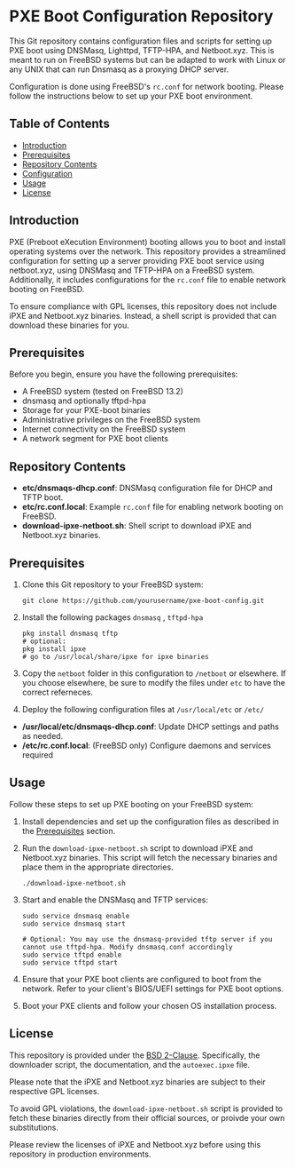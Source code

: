 # PXE Boot Configuration Repository

This Git repository contains configuration files and scripts for setting up PXE boot using DNSMasq, Lighttpd, TFTP-HPA, and Netboot.xyz. This is meant to run on FreeBSD systems but can be adapted to work with Linux or any UNIX that can run Dnsmasq as a proxying DHCP server.

Configuration is done using  FreeBSD's `rc.conf` for network booting. Please follow the instructions below to set up your PXE boot environment. 
## Table of Contents
- [Introduction](#introduction)
- [Prerequisites](#prerequisites)
- [Repository Contents](#repository-contents)
- [Configuration](#configuration)
- [Usage](#usage)
- [License](#license)
## Introduction

PXE (Preboot eXecution Environment) booting allows you to boot and install operating systems over the network. This repository provides a streamlined configuration for setting up a server providing PXE boot service using netboot.xyz, using DNSMasq and TFTP-HPA on a FreeBSD system. Additionally, it includes configurations for the `rc.conf` file to enable network booting on FreeBSD.

To ensure compliance with GPL licenses, this repository does not include iPXE and Netboot.xyz binaries. Instead, a shell script is provided that can download these binaries for you.

## Prerequisites

Before you begin, ensure you have the following prerequisites:

- A FreeBSD system (tested on FreeBSD 13.2)
- dnsmasq and optionally tftpd-hpa 
- Storage for your PXE-boot binaries
- Administrative privileges on the FreeBSD system
- Internet connectivity on the FreeBSD system
- A network segment for PXE boot clients

## Repository Contents

- **etc/dnsmaqs-dhcp.conf**: DNSMasq configuration file for DHCP and TFTP boot.
- **etc/rc.conf.local**: Example `rc.conf` file for enabling network booting on FreeBSD.
- **download-ipxe-netboot.sh**: Shell script to download iPXE and Netboot.xyz binaries.

## Prerequisites

1. Clone this Git repository to your FreeBSD system:

   ```shell
   git clone https://github.com/yourusername/pxe-boot-config.git
   ```

2. Install the following packages `dnsmasq` , `tftpd-hpa`
   ```shell
   pkg install dnsmasq tftp
   # optional:
   pkg install ipxe 
   # go to /usr/local/share/ipxe for ipxe binaries
   ```

3. Copy the `netboot` folder in this configuration to `/netboot` or elsewhere. If you choose elsewhere, be sure to modify the files under `etc` to have the correct referneces. 
4. Deploy the following configuration files at `/usr/local/etc` or `/etc/` 
- **/usr/local/etc/dnsmaqs-dhcp.conf**: Update DHCP settings and paths as needed.
- **/etc/rc.conf.local**: (FreeBSD only) Configure daemons and services required

## Usage

Follow these steps to set up PXE booting on your FreeBSD system:

1. Install dependencies and set up  the configuration files as described in the [Prerequisites](#prerequisites) section.

2. Run the `download-ipxe-netboot.sh` script to download iPXE and Netboot.xyz binaries. This script will fetch the necessary binaries and place them in the appropriate directories.

   ```shell
   ./download-ipxe-netboot.sh
   ```


3. Start and enable the DNSMasq and TFTP services:

   ```shell
   sudo service dnsmasq enable
   sudo service dnsmasq start
   
   # Optional: You may use the dnsmasq-provided tftp server if you cannot use tftpd-hpa. Modify dnsmasq.conf accordingly 
   sudo service tftpd enable
   sudo service tftpd start
   ```

4. Ensure that your PXE boot clients are configured to boot from the network. Refer to your client's BIOS/UEFI settings for PXE boot options.

5. Boot your PXE clients and follow your chosen OS installation process.

## License

This repository is provided under the [BSD 2-Clause](LICENSE).  Specifically, the downloader script, the documentation, and the `autoexec.ipxe` file. 

Please note that the iPXE and Netboot.xyz binaries are subject to their respective GPL licenses. 

To avoid GPL violations, the `download-ipxe-netboot.sh` script is provided to fetch these binaries directly from their official sources, or proivde your own substitutions.

Please review the licenses of iPXE and Netboot.xyz before using this repository in production environments.


